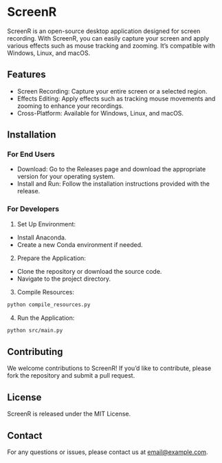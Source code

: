 # ScreenR
ScreenR is an open-source desktop application designed for screen recording. With ScreenR, you can easily capture your screen and apply various effects such as mouse tracking and zooming. It’s compatible with Windows, Linux, and macOS.

## Features
- Screen Recording: Capture your entire screen or a selected region.
- Effects Editing: Apply effects such as tracking mouse movements and zooming to enhance your recordings.
- Cross-Platform: Available for Windows, Linux, and macOS.

## Installation
### For End Users
- Download: Go to the Releases page and download the appropriate version for your operating system.
- Install and Run: Follow the installation instructions provided with the release.
### For Developers
1. Set Up Environment:

- Install Anaconda.
- Create a new Conda environment if needed.
2. Prepare the Application:
- Clone the repository or download the source code.
- Navigate to the project directory.
3. Compile Resources:

```bash
python compile_resources.py
```
4. Run the Application:
```bash
python src/main.py
```
## Contributing
We welcome contributions to ScreenR! If you’d like to contribute, please fork the repository and submit a pull request.

## License
ScreenR is released under the MIT License.

## Contact
For any questions or issues, please contact us at email@example.com.